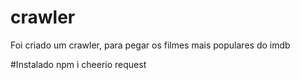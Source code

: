 # crawler

Foi criado um crawler, para pegar os filmes mais populares do imdb

#Instalado
npm i cheerio request